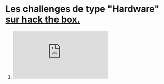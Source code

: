 # Les challenges de type "Hardware" [sur hack the box.](https://app.hackthebox.com/challenges)

1) ![Debugging interface](https://github.com/0xbatche/HTB/blob/aaf834236ad9c9bba2323c7d4fe37cd64fb19f99/challenges/hardware/debugging_interface.md)
